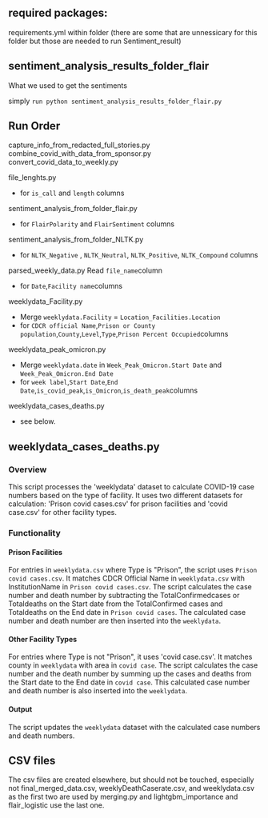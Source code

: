 ## required packages:
requirements.yml within folder (there are some that are unnessicary for this folder but those are needed to run Sentiment_result)

## sentiment_analysis_results_folder_flair

What we used to get the sentiments

simply `run python sentiment_analysis_results_folder_flair.py`



## Run Order
capture_info_from_redacted_full_stories.py
combine_covid_with_data_from_sponsor.py
convert_covid_data_to_weekly.py

file_lenghts.py
- for `is_call` and `length` columns

sentiment_analysis_from_folder_flair.py
- for `FlairPolarity` and `FlairSentiment` columns

sentiment_analysis_from_folder_NLTK.py
- for `NLTK_Negative` , `NLTK_Neutral`, `NLTK_Positive`, `NLTK_Compound` columns


parsed_weekly_data.py
Read `file_name`column
- for `Date`,`Facility name`columns


weeklydata_Facility.py
- Merge `weeklydata.Facility` = `Location_Facilities.Location`
- for `CDCR official Name`,`Prison or County population`,`County`,`Level`,`Type`,`Prison Percent Occupied`columns

weeklydata_peak_omicron.py
- Merge `weeklydata.date` in `Week_Peak_Omicron.Start Date` and `Week_Peak_Omicron.End Date`
- for `week label`,`Start Date`,`End Date`,`is_covid_peak`,`is_Omicron`,`is_death_peak`columns

weeklydata_cases_deaths.py
- see below.


## weeklydata_cases_deaths.py

### Overview

This script processes the 'weeklydata' dataset to calculate COVID-19 case numbers based on the type of facility. It uses two different datasets for calculation: 'Prison covid cases.csv' for prison facilities and 'covid case.csv' for other facility types.

### Functionality

#### Prison Facilities
For entries in `weeklydata.csv` where Type is "Prison", the script uses `Prison covid cases.csv`.
It matches CDCR Official Name in `weeklydata.csv` with InstitutionName in `Prison covid cases.csv`.
The script calculates the case number and death number by subtracting the TotalConfirmedcases or Totaldeaths on the Start date from the TotalConfirmed cases and Totaldeaths on the End date in `Prison covid cases`.
The calculated case number and death number are then inserted into the `weeklydata`.

#### Other Facility Types
For entries where Type is not "Prison", it uses 'covid case.csv'.
It matches county in `weeklydata` with area in `covid case`.
The script calculates the case number and the death number by summing up the cases and deaths from the Start date to the End date in `covid case`.
This calculated case number and death number is also inserted into the `weeklydata`.

#### Output
The script updates the `weeklydata` dataset with the calculated case numbers and death numbers.


## CSV files
The csv files are created elsewhere, but should not be touched, especially not final_merged_data.csv, weeklyDeathCaserate.csv, and weeklydata.csv as the first two are used by merging.py and lightgbm_importance and flair_logistic use the last one.
